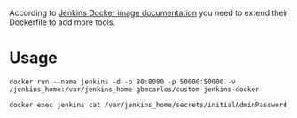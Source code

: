 According to [Jenkins Docker image documentation](https://github.com/jenkinsci/docker/blob/master/README.md#installing-more-tools) you need to extend their Dockerfile to add more tools.
# Usage
`docker run --name jenkins -d -p 80:8080 -p 50000:50000 -v /jenkins_home:/var/jenkins_home gbmcarlos/custom-jenkins-docker`

`docker exec jenkins cat /var/jenkins_home/secrets/initialAdminPassword`

